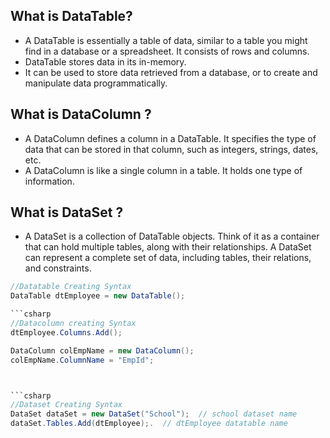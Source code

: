 ## What is DataTable?

- A DataTable is essentially a table of data, similar to a table you might find in a database or a spreadsheet. It consists of rows and columns.
- DataTable stores data in its in-memory.
- It can be used to store data retrieved from a database, or to create and manipulate data programmatically.
  
## What is DataColumn ?

- A DataColumn defines a column in a DataTable. It specifies the type of data that can be stored in that column, such as integers, strings, dates, etc.
- A DataColumn is like a single column in a table. It holds one type of information.

## What is DataSet ?

- A DataSet is a collection of DataTable objects. Think of it as a container that can hold multiple tables, along with their relationships. A DataSet can represent a complete set of data, including tables, their relations, and constraints.
  
```csharp
//Datatable Creating Syntax
DataTable dtEmployee = new DataTable();

```csharp
//Datacolumn creating Syntax
dtEmployee.Columns.Add();

DataColumn colEmpName = new DataColumn();
colEmpName.ColumnName = "EmpId";



```csharp
//Dataset Creating Syntax
DataSet dataSet = new DataSet("School");  // school dataset name
dataSet.Tables.Add(dtEmployee);.  // dtEmployee datatable name
